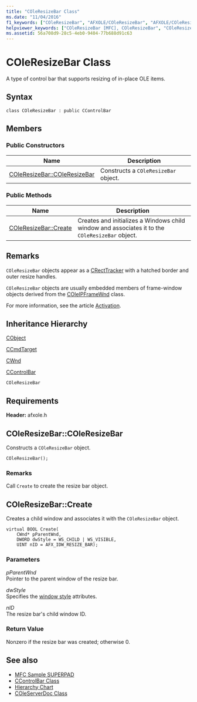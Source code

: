 ```yaml
---
title: "COleResizeBar Class"
ms.date: "11/04/2016"
f1_keywords: ["COleResizeBar", "AFXOLE/COleResizeBar", "AFXOLE/COleResizeBar::COleResizeBar", "AFXOLE/COleResizeBar::Create"]
helpviewer_keywords: ["COleResizeBar [MFC], COleResizeBar", "COleResizeBar [MFC], Create"]
ms.assetid: 56a708d9-28c5-4eb0-9404-77b688d91c63
---
```

# COleResizeBar Class

A type of control bar that supports resizing of in-place OLE items.

## Syntax

```
class COleResizeBar : public CControlBar
```

## Members

### Public Constructors

|Name|Description|
|----------|-----------------|
|[COleResizeBar::COleResizeBar](#coleresizebar)|Constructs a `COleResizeBar` object.|

### Public Methods

|Name|Description|
|----------|-----------------|
|[COleResizeBar::Create](#create)|Creates and initializes a Windows child window and associates it to the `COleResizeBar` object.|

## Remarks

`COleResizeBar` objects appear as a [CRectTracker](../../mfc/reference/crecttracker-class.md) with a hatched border and outer resize handles.

`COleResizeBar` objects are usually embedded members of frame-window objects derived from the [COleIPFrameWnd](../../mfc/reference/coleipframewnd-class.md) class.

For more information, see the article [Activation](../../mfc/activation-cpp.md).

## Inheritance Hierarchy

[CObject](../../mfc/reference/cobject-class.md)

[CCmdTarget](../../mfc/reference/ccmdtarget-class.md)

[CWnd](../../mfc/reference/cwnd-class.md)

[CControlBar](../../mfc/reference/ccontrolbar-class.md)

`COleResizeBar`

## Requirements

**Header:** afxole.h

##  <a name="coleresizebar"></a>  COleResizeBar::COleResizeBar

Constructs a `COleResizeBar` object.

```
COleResizeBar();
```

### Remarks

Call `Create` to create the resize bar object.

##  <a name="create"></a>  COleResizeBar::Create

Creates a child window and associates it with the `COleResizeBar` object.

```
virtual BOOL Create(
    CWnd* pParentWnd,
    DWORD dwStyle = WS_CHILD | WS_VISIBLE,
    UINT nID = AFX_IDW_RESIZE_BAR);
```

### Parameters

*pParentWnd*<br/>
Pointer to the parent window of the resize bar.

*dwStyle*<br/>
Specifies the [window style](../../mfc/reference/styles-used-by-mfc.md#window-styles) attributes.

*nID*<br/>
The resize bar's child window ID.

### Return Value

Nonzero if the resize bar was created; otherwise 0.

## See also

- [MFC Sample SUPERPAD](../../visual-cpp-samples.md)
- [CControlBar Class](../../mfc/reference/ccontrolbar-class.md)
- [Hierarchy Chart](../../mfc/hierarchy-chart.md)
- [COleServerDoc Class](../../mfc/reference/coleserverdoc-class.md)
